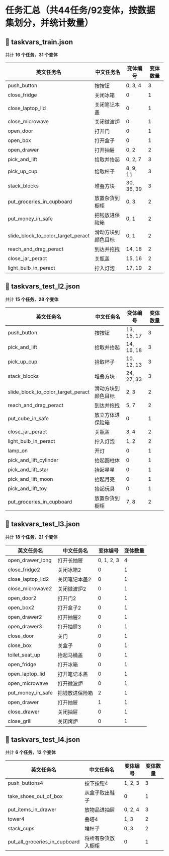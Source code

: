 # 任务汇总（共44任务/92变体，按数据集划分，并统计数量）


## 📁 taskvars_train.json
共计 **16 个任务**，**31 个变体**

| 英文任务名 | 中文任务名 | 变体编号 | 变体数量 |
|-------------|-------------|-----------|------------|
| push_button | 按按钮 | 0, 3, 4 | 3 |
| close_fridge | 关闭冰箱 | 0 | 1 |
| close_laptop_lid | 关闭笔记本盖 | 0 | 1 |
| close_microwave | 关闭微波炉 | 0 | 1 |
| open_door | 打开门 | 0 | 1 |
| open_box | 打开盒子 | 0 | 1 |
| open_drawer | 打开抽屉 | 0, 2 | 2 |
| pick_and_lift | 拾取并抬起 | 0, 2, 7 | 3 |
| pick_up_cup | 拾取杯子 | 8, 9, 11 | 3 |
| stack_blocks | 堆叠方块 | 30, 36, 39 | 3 |
| put_groceries_in_cupboard | 放置杂货到橱柜 | 0, 3 | 2 |
| put_money_in_safe | 把钱放进保险箱 | 0, 1 | 2 |
| slide_block_to_color_target_peract | 滑动方块到颜色目标 | 0, 1 | 2 |
| reach_and_drag_peract | 到达并拖拽 | 14, 18 | 2 |
| close_jar_peract | 关瓶盖 | 15, 16 | 2 |
| light_bulb_in_peract | 拧入灯泡 | 17, 19 | 2 |


## 📁 taskvars_test_l2.json
共计 **15 个任务**，**28 个变体**

| 英文任务名 | 中文任务名 | 变体编号 | 变体数量 |
|-------------|-------------|-----------|------------|
| push_button | 按按钮 | 13, 15, 17 | 3 |
| pick_and_lift | 拾取并抬起 | 14, 16, 18 | 3 |
| pick_up_cup | 拾取杯子 | 10, 12, 13 | 3 |
| stack_blocks | 堆叠方块 | 24, 27, 33 | 3 |
| slide_block_to_color_target_peract | 滑动方块到颜色目标 | 2, 3 | 2 |
| reach_and_drag_peract | 到达并拖拽 | 5, 7 | 2 |
| put_cube_in_safe | 放立方体进保险箱 | 0 | 1 |
| close_jar_peract | 关瓶盖 | 3, 4 | 2 |
| light_bulb_in_peract | 拧入灯泡 | 1, 2 | 2 |
| lamp_on | 开灯 | 0 | 1 |
| pick_and_lift_cylinder | 抬起圆柱体 | 0 | 1 |
| pick_and_lift_star | 抬起星星 | 0 | 1 |
| pick_and_lift_moon | 抬起月亮 | 0 | 1 |
| pick_and_lift_toy | 抬起玩具 | 0 | 1 |
| put_groceries_in_cupboard | 放置杂货到橱柜 | 7, 8 | 2 |

## 📁 taskvars_test_l3.json
共计 **18 个任务**，**21 个变体**

| 英文任务名 | 中文任务名 | 变体编号 | 变体数量 |
|-------------|-------------|-----------|------------|
| open_drawer_long | 打开长抽屉 | 0, 1, 2, 3 | 4 |
| close_fridge2 | 关闭冰箱2 | 0 | 1 |
| close_laptop_lid2 | 关闭笔记本盖2 | 0 | 1 |
| close_microwave2 | 关闭微波炉2 | 0 | 1 |
| open_door2 | 打开门2 | 0 | 1 |
| open_box2 | 打开盒子2 | 0 | 1 |
| open_drawer2 | 打开抽屉2 | 0 | 1 |
| open_drawer3 | 打开抽屉3 | 0 | 1 |
| close_door | 关门 | 0 | 1 |
| close_box | 关盒子 | 0 | 1 |
| toilet_seat_up | 抬起马桶盖 | 0 | 1 |
| open_fridge | 打开冰箱 | 0 | 1 |
| open_laptop_lid | 打开笔记本盖 | 0 | 1 |
| open_microwave | 打开微波炉 | 0 | 1 |
| put_money_in_safe | 把钱放进保险箱 | 2 | 1 |
| open_drawer | 打开抽屉 | 1 | 1 |
| close_drawer | 关闭抽屉 | 0 | 1 |
| close_grill | 关闭烤炉 | 0 | 1 |

## 📁 taskvars_test_l4.json
共计 **6 个任务**，**12 个变体**

| 英文任务名 | 中文任务名 | 变体编号 | 变体数量 |
|-------------|-------------|-----------|------------|
| push_buttons4 | 按下按钮4 | 1, 2, 3 | 3 |
| take_shoes_out_of_box | 从盒子取出鞋子 | 0 | 1 |
| put_items_in_drawer | 放物品进抽屉 | 0, 2, 4 | 3 |
| tower4 | 叠塔4 | 1, 3 | 2 |
| stack_cups | 堆杯子 | 0, 3 | 2 |
| put_all_groceries_in_cupboard | 将所有杂货放入橱柜 | 0 | 1 |
